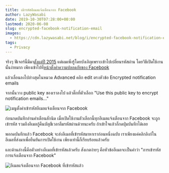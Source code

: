 ```yaml
---
title: เข้ารหัสอีเมลแจ้งเตือนจาก Facebook
author: LazyWasabi
date: 2019-10-30T07:28:00+00:00
lastmod: 2020-06-08
slug: encrypted-facebook-notification-email
images:
  - https://cdn.lazywasabi.net/blog/i/encrypted-facebook-notification-email.png
tags:
  - Privacy
---
```


จริงๆ ฟีเจอร์นี้มีมา[ตั้งแต่ปี 2015](https://www.facebook.com/notes/protect-the-graph/securing-email-communications-from-facebook/1611941762379302/) แต่ผมเพิ่งรู้โดยบังเอิญเพราะเข้าไปเปลี่ยนรหัสผ่าน โดยวิธีเปิดใช้งานนั้นง่ายมาก เพียงเข้าไปที่[หน้าตั้งค่าความปลอดภัยของ Facebook](https://www.facebook.com/settings?tab=security)

<!--more-->

แล้วเลื่อนลงไปล่างสุดในหมวด Advanced คลิก edit ตรงหัวข้อ Encrypted notification emails

จากนั้นวาง public key ของเราลงไป แล้วติ๊กที่ตัวเลือก "Use this public key to encrypt notification emails…"

![เมนูตั้งค่าเข้ารหัสอีเมลแจ้งเตือนจาก Facebook](https://cdn.lazywasabi.net/blog/i/facebook-encrypted-email-setting.png)

ก่อนกดบันทึกอ่านคำเตือนสักนิด เมื่อเปิดใช้งานตัวเลือกนี้ทุกอีเมลแจ้งเตือนจาก Facebook จะถูกเข้ารหัส รวมถึงอีเมลกู้คืนบัญชีเวลาลืมรหัสผ่านด้วยนะครับ ถ้าเข้าใจแล้วก็กดปุ่มบันทึกได้เลย

พอกดบันทึกแล้ว Facebook จะส่งอีเมลที่เข้ารหัสมาหาเราก่อนหนึ่งฉบับ เราเพียงแค่คลิกลิงก์ในอีเมลที่ส่งมาเพื่อยืนยันการเปิดใช้งาน เพียงเท่านี้ก็เรียบร้อยแล้วครับ

และด้านล่างนี้คือตัวอย่างอีเมลที่เข้ารหัสแล้วครับ สังเกตง่ายๆ คือหัวข้ออีเมลจะเป็นคำว่า "การเข้ารหัสการแจ้งเตือนจาก Facebook"

![อีเมลแจ้งเตือนจาก Facebook ที่เข้ารหัสแล้ว](https://cdn.lazywasabi.net/blog/i/encrypted-facebook-email.png)
